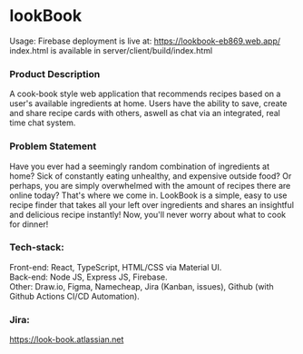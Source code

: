 # lookBook

Usage: 
Firebase deployment is live at: https://lookbook-eb869.web.app/
index.html is available in server/client/build/index.html

### Product Description

A cook-book style web application that recommends recipes based on a user's available ingredients at home. Users have the ability to save, create and share recipe cards with others, aswell as chat via an integrated, real time chat system.

### Problem Statement

Have you ever had a seemingly random combination of ingredients at home? Sick of constantly eating unhealthy, and expensive outside food? Or perhaps, you are simply overwhelmed with the amount of recipes there are online today? That's where we come in. LookBook is a simple, easy to use recipe finder that takes all your left over ingredients and shares an insightful and delicious recipe instantly! Now, you'll never worry about what to cook for dinner!

### Tech-stack:

Front-end: React, TypeScript, HTML/CSS via Material UI.\
Back-end: Node JS, Express JS, Firebase.\
Other: Draw.io, Figma, Namecheap, Jira (Kanban, issues), Github (with Github Actions CI/CD Automation).

### Jira:

https://look-book.atlassian.net
